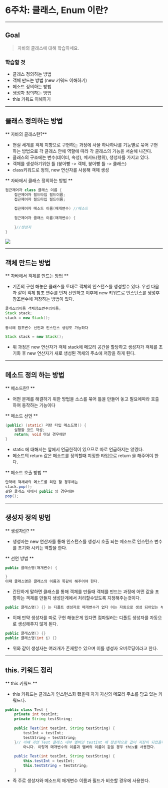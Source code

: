 # 6주차: 클래스, Enum 이란?

---
## Goal

> 자바의 클래스에 대해 학습하세요.

### 학습할 것 
* 클래스 정의하는 방법
* 객체 만드는 방법 (new 키워드 이해하기)
* 메소드 정의하는 방법
* 생성자 정의하는 방법
* this 키워드 이해하기

---

## 클래스 정의하는 방법


** 자바의 클래스란?**

* 현실 세계를 객체 지향으로 구현하는 과정에 사물 하나하나를 기능별로 묶어 구현 하는 방법으로 각 클래스 안에 역할에 따라 각 클래스의 기능을 서술해 나간다.
* 클래스의 구조에는 변수(데이터, 속성), 메서드(행위), 생성자를 가지고 있다.
* 객체를 생성하기위한 틀 (붕어빵 -> 객체, 붕어빵 틀 -> 클래스)
* class키워드로 정의, new 연산자를 사용해 객체 생성

** 자바에서 클래스 정의하는 방법 **

```java 
접근제어자 class 클래스 이름 {
	접근제어자 필드타입 필드이름;
    접근제어자 필드타입 필드이름;
    
    접근제어자 메소드 이름(매개변수) //메소드
    
    접근제어자 클래스 이름(매개변수) {
    
    }//생성자
}
```

![](https://images.velog.io/images/donglee99/post/05b6fa6a-8b26-4dd1-9d0b-54b534e296e4/%EC%8A%A4%ED%81%AC%EB%A6%B0%EC%83%B7%202021-02-22%20%EC%98%A4%ED%9B%84%201.41.24.png)

---

## 객체 만드는 방법

** 자바에서 객체를 만드는 방법 **
* 기존의 구현 해놓은 클래스를 토대로 객체의 인스턴스를 생성할수 있다.
우선 다음과 같이 객체 참조 변수를 먼저 선언하고 이후에 new 키워드로 인스턴스를 생성후 참조변수에 저장하는 방법이 있다.
```java
클래스의이름 객체참조변수의이름;
Stack stack;
stack = new Stack();
```
	동시에 참조변수 선언과 인스턴스 생성도 가능하다
    
```java
Stack stack = new Stack();
```
* 위 과정은 new 연산자가 객체 stack에 메모리 공간을 할당하고 생성자가 객체를 초기화 후 new 연산자가 새로 생성된 객체의 주소에 저장을 하게 된다.

---

## 메소드 정의 하는 방법

** 메소드란? **
* 어떤 문제를 해결하기 위한 방법을 소스를 묶어 틀을 만들어 놓고 필요에따라 호출하여 동작하는 기능이다

** 메소드 선언 **
```java
(public) (static) 리턴 타입 메소드명() {
	실행할 코드 작성;
    return; void 아닐 경우에만
}
```
* static 에 대해서는 앞에서 언급한적이 있으므로 따로 언급하지는 않겠다.
* 메소드의 return 값은 메소드를 정의할때 지정한 타입으로 return 을 해주어야 한다.

** 메소드 호출 방법 **
```java
만약에 객체내의 메소드를 리턴 할 경우에는
stack.pop(); 
같은 클래스 내에서 public 의 경우에는
pop(); 
```

---

## 생성자 정의 방법

** 생성자란? **
* 생성자는 new 연산자를 통해 인스턴스를 생성시 호출 되는 메소드로 인스턴스 변수를 초기화 시키는 역할을 한다. 

** 선언 방법 **

```java
public 클래스명(매개변수) {

}
이때 클래스명은 클래스의 이름과 똑같이 해주어야 한다.
```
* 간단하게 말하면 클래스를 통해 객체를 만들때 객체를 만드는 과정에 어떤 값을 포함하는 객체를 만들지 생성단계에서 처리할수있도록 지정해주는것이다.
```java
public 클래스명() {} 는 디폴트 생성자로 매개변수가 없다 이는 자동으로 생성 되어있는 부분으로 따로 구현하지 않아도 된다.
```
* 이때 만약 생성자를 따로 구현 해놓은게 있다면 컴파일러는 디폴트 생성자를 자동으로 생성해주지 않게 된다.
```java
public 클래스명() {}
public 클래스명(int i) {}
```
* 위와 같이 생성자는 여러개가 존재할수 있으며 이를 생성자 오버로딩이라고 한다.


---
## this. 키워드 정리
** this 키워드 **
* this 키워드는 클래스가 인스턴스화 됐을때 자기 자신의 메모리 주소를 담고 있는 키워드다.
```java
public class Test {
	private int testInt;
    private String testString;
    
    public Test(int testInt, String testString) {
    	testInt = testInt;
        testString = testString;
    }// 이떄 과연 Test 클래스 내부 멤버인 testInt 에 정상적으로 값이 저장이 되었을까?
    	아니다. 이렇게 매개변수의 이름과 멤버의 이름이 같을 경우 this를 사용한다.
    
    public Test(int testInt, String testString) {
    	this.testInt = testInt;
        this.testString = testString;
    }
```

* 즉 주로 생성자와 메소드의 매개변수 이름과 필드가 비슷할 경우에 사용한다.